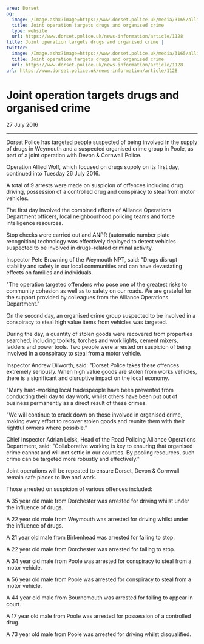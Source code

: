 ```yaml
area: Dorset
og:
  image: /Image.ashx?image=https://www.dorset.police.uk/media/3165/alliedwolf.jpg&amp;amp;width=150
  title: Joint operation targets drugs and organised crime
  type: website
  url: https://www.dorset.police.uk/news-information/article/1128
title: Joint operation targets drugs and organised crime |
twitter:
  image: /Image.ashx?image=https://www.dorset.police.uk/media/3165/alliedwolf.jpg&amp;amp;width=150
  title: Joint operation targets drugs and organised crime
  url: https://www.dorset.police.uk/news-information/article/1128
url: https://www.dorset.police.uk/news-information/article/1128
```

# Joint operation targets drugs and organised crime

27 July 2016

* * *

Dorset Police has targeted people suspected of being involved in the supply of drugs in Weymouth and a suspected organised crime group in Poole, as part of a joint operation with Devon & Cornwall Police.

Operation Allied Wolf, which focused on drugs supply on its first day, continued into Tuesday 26 July 2016.

A total of 9 arrests were made on suspicion of offences including drug driving, possession of a controlled drug and conspiracy to steal from motor vehicles.

The first day involved the combined efforts of Alliance Operations Department officers, local neighbourhood policing teams and force intelligence resources.

Stop checks were carried out and ANPR (automatic number plate recognition) technology was effectively deployed to detect vehicles suspected to be involved in drugs-related criminal activity.

Inspector Pete Browning of the Weymouth NPT, said: "Drugs disrupt stability and safety in our local communities and can have devastating effects on families and individuals.

"The operation targeted offenders who pose one of the greatest risks to community cohesion as well as to safety on our roads. We are grateful for the support provided by colleagues from the Alliance Operations Department."

On the second day, an organised crime group suspected to be involved in a conspiracy to steal high value items from vehicles was targeted.

During the day, a quantity of stolen goods were recovered from properties searched, including toolkits, torches and work lights, cement mixers, ladders and power tools. Two people were arrested on suspicion of being involved in a conspiracy to steal from a motor vehicle.

Inspector Andrew Dilworth, said: "Dorset Police takes these offences extremely seriously. When high value goods are stolen from works vehicles, there is a significant and disruptive impact on the local economy.

"Many hard-working local tradespeople have been prevented from conducting their day to day work, whilst others have been put out of business permanently as a direct result of these crimes.

"We will continue to crack down on those involved in organised crime, making every effort to recover stolen goods and reunite them with their rightful owners where possible."

Chief Inspector Adrian Leisk, Head of the Road Policing Alliance Operations Department, said: "Collaborative working is key to ensuring that organised crime cannot and will not settle in our counties. By pooling resources, such crime can be targeted more robustly and effectively."

Joint operations will be repeated to ensure Dorset, Devon & Cornwall remain safe places to live and work.

Those arrested on suspicion of various offences included:

A 35 year old male from Dorchester was arrested for driving whilst under the influence of drugs.

A 22 year old male from Weymouth was arrested for driving whilst under the influence of drugs.

A 21 year old male from Birkenhead was arrested for failing to stop.

A 22 year old male from Dorchester was arrested for failing to stop.

A 34 year old male from Poole was arrested for conspiracy to steal from a motor vehicle.

A 56 year old male from Poole was arrested for conspiracy to steal from a motor vehicle.

A 44 year old male from Bournemouth was arrested for failing to appear in court.

A 17 year old male from Poole was arrested for possession of a controlled drug.

A 73 year old male from Poole was arrested for driving whilst disqualified.
